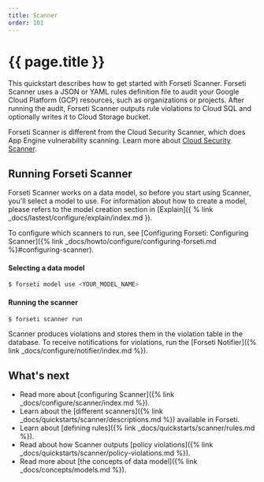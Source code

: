 ```yaml
---
title: Scanner
order: 101
---
```

# {{ page.title }}

This quickstart describes how to get started with Forseti Scanner. Forseti
Scanner uses a JSON or YAML rules definition file to audit your Google Cloud
Platform (GCP) resources, such as organizations or projects. After running the
audit, Forseti Scanner outputs rule violations to Cloud SQL and optionally
writes it to Cloud Storage bucket.

Forseti Scanner is different from the Cloud Security Scanner, which does App
Engine vulnerability scanning. Learn more about
[Cloud Security Scanner](https://cloud.google.com/security-scanner/).

## Running Forseti Scanner

Forseti Scanner works on a data model, so before you start using Scanner, you'll select a model to use. 
For information about how to create a model, please refers to the model creation section in 
[Explain]({ % link _docs/lastest/configure/explain/index.md }).

To configure which scanners to run, see 
[Configuring Forseti: Configuring Scanner]({% link _docs/howto/configure/configuring-forseti.md %}#configuring-scanner).


#### Selecting a data model

```bash
$ forseti model use <YOUR_MODEL_NAME>
```

#### Running the scanner

```bash
$ forseti scanner run
```

Scanner produces violations and stores them in the violation table in the database. 
To receive notifications for violations, run the 
[Forseti Notifier]({% link _docs/configure/notifier/index.md %}).

## What's next

- Read more about [configuring Scanner]({% link _docs/configure/scanner/index.md %}).
- Learn about the [different scanners]({% link _docs/quickstarts/scanner/descriptions.md %}) available in Forseti.
- Learn about [defining rules]({% link _docs/quickstarts/scanner/rules.md %}).
- Read about how Scanner outputs [policy violations]({% link _docs/quickstarts/scanner/policy-violations.md %}).
- Read more about [the concepts of data model]({% link _docs/concepts/models.md %}).
